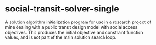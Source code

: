 # social-transit-solver-single
A solution algorithm initialization program for use in a research project of mine dealing with a public transit design model with social access objectives. This produces the initial objective and constraint function values, and is not part of the main solution search loop.
